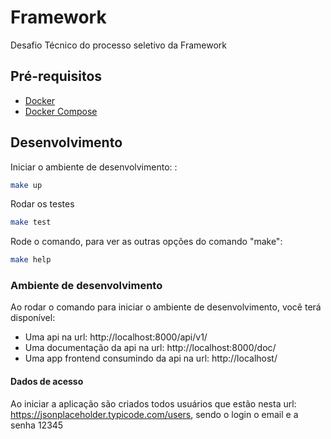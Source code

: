 # Framework

Desafio Técnico do processo seletivo da Framework

## Pré-requisitos

- [Docker](https://docs.docker.com/install/)
- [Docker Compose](https://docs.docker.com/compose/install/)

## Desenvolvimento

Iniciar o ambiente de desenvolvimento:
:
```bash
make up
```

Rodar os testes
```bash
make test
```

Rode o comando, para ver as outras opções do comando "make":
```bash
make help
```

### Ambiente de desenvolvimento

Ao rodar o comando para iniciar o ambiente de desenvolvimento, você terá disponível:
 - Uma api na url: http://localhost:8000/api/v1/
 - Uma documentação da api na url: http://localhost:8000/doc/
 - Uma app frontend consumindo da api na url: http://localhost/

#### Dados de acesso

Ao iniciar a aplicação são criados todos usuários que estão nesta url: https://jsonplaceholder.typicode.com/users, sendo o login o email e a senha 12345
